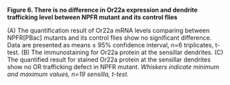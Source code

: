 **Figure 6. There is no difference in Or22a expression and dendrite trafficking level between NPFR mutant and its control flies**

(A) The quantification result of Or22a mRNA levels comparing between NPFR[PBac] mutants and its control flies show no significant difference. Data are presented as means ± 95% confidence interval, n=6 triplicates, t-test. (B) The immunostaining for Or22a protein at the sensillar dendrites. (C) The quantified result for stained Or22a protein at the sensillar dendrites show no OR trafficking defect in NPFR mutant. _Whiskers indicate minimum and maximum values, n=19 sensilla, t-test._